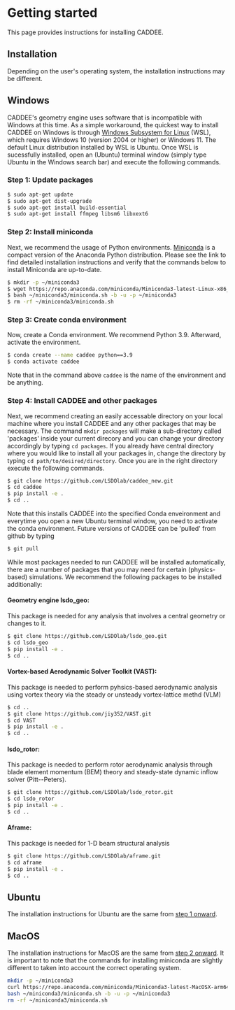 # Getting started
This page provides instructions for installing CADDEE.

## Installation

Depending on the user's operating system, the installation instructions may be different.

## Windows
CADDEE's geometry engine uses software that is incompatible with Windows at this time. As a simple workaround, the quickest way to install CADDEE on Windows is through [Windows Subsystem for Linux](https://learn.microsoft.com/en-us/windows/wsl/install) (WSL), which requires Windows 10 (version 2004 or higher) or Windows 11. The default Linux distribution installed by WSL is Ubuntu.
Once WSL is sucessfully installed, open an (Ubuntu) terminal window (simply type Ubuntu in the Windows search bar) and execute the following commands. 

### Step 1: Update packages
```sh
$ sudo apt-get update
$ sudo apt-get dist-upgrade
$ sudo apt-get install build-essential
$ sudo apt-get install ffmpeg libsm6 libxext6
```

### Step 2: Install miniconda
Next, we recommend the usage of Python environments. [Miniconda](https://docs.conda.io/projects/miniconda/en/latest/) is a compact version of the Anaconda Python distribution. Please see the link to find detailed installation instructions and verify that the commands below to install Miniconda are up-to-date. 

```sh
$ mkdir -p ~/miniconda3
$ wget https://repo.anaconda.com/miniconda/Miniconda3-latest-Linux-x86_64.sh -O ~/miniconda3/miniconda.sh
$ bash ~/miniconda3/miniconda.sh -b -u -p ~/miniconda3
$ rm -rf ~/miniconda3/miniconda.sh
```

### Step 3: Create conda environment
Now, create a Conda environment. We recommend Python 3.9. Afterward, activate the environment.

```sh
$ conda create --name caddee python==3.9
$ conda activate caddee
```

Note that in the command above `caddee` is the name of the environment and be anything. 

### Step 4: Install CADDEE and other packages
Next, we recommend creating an easily accessable directory on your local machine where you install CADDEE and any other packages that may be necessary. The command  `mkdir packages` will make a sub-directory called 'packages' inside your current direcory and you can change your directory accordingly by typing `cd packages`. If you already have central directory where you would like to install all your packages in, change the directory by typing `cd path/to/desired/directory`. Once you are in the right directory execute the following commands. 

```sh
$ git clone https://github.com/LSDOlab/caddee_new.git
$ cd caddee
$ pip install -e .
$ cd ..
```

Note that this installs CADDEE into the specified Conda enveironment and everytime you open a new Ubuntu terminal window, you need to activate the conda environment. Future versions of CADDEE can be 'pulled' from github by typing

```sh
$ git pull
```

While most packages needed to run CADDEE will be installed automatically, there are a number of packages that you may need for certain (physics-based) simulations. We recommend the following packages to be installed additionally:

#### Geometry engine lsdo_geo: 
This package is needed for any analysis that involves a central geometry or changes to it.

```sh
$ git clone https://github.com/LSDOlab/lsdo_geo.git
$ cd lsdo_geo
$ pip install -e .
$ cd ..
```

#### Vortex-based Aerodynamic Solver Toolkit (VAST): 
This package is needed to perform pyhsics-based aerodynamic analysis using vortex theory via the steady or unsteady vortex-lattice methd (VLM)

```sh
$ cd ..
$ git clone https://github.com/jiy352/VAST.git
$ cd VAST
$ pip install -e .
$ cd ..
```

#### lsdo_rotor:
This package is needed to perform rotor aerodynamic analysis through blade element momentum (BEM) theory and steady-state dynamic inflow solver (Pitt--Peters).

```sh
$ git clone https://github.com/LSDOlab/lsdo_rotor.git
$ cd lsdo_rotor
$ pip install -e .
$ cd ..
```

#### Aframe:
This package is needed for 1-D beam structural analysis

```sh
$ git clone https://github.com/LSDOlab/aframe.git
$ cd aframe
$ pip install -e .
$ cd ..
```

## Ubuntu
The installation instructions for Ubuntu are the same from <u>step 1 onward</u>.

## MacOS
The installation instructions for MacOS are the same from <u> step 2 onward</u>. It is important to note that the commands for installing miniconda are slightly different to taken into account the correct operating system.

```sh
mkdir -p ~/miniconda3
curl https://repo.anaconda.com/miniconda/Miniconda3-latest-MacOSX-arm64.sh -o ~/miniconda3/miniconda.sh
bash ~/miniconda3/miniconda.sh -b -u -p ~/miniconda3
rm -rf ~/miniconda3/miniconda.sh
```
